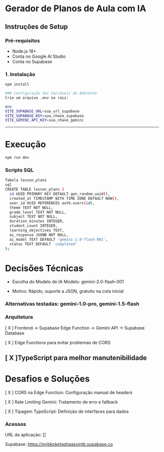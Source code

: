 # Gerador de Planos de Aula com IA

## Instruções de Setup

### Pré-requisitos
- Node.js 18+
- Conta no Google AI Studio
- Conta no Supabase

### 1. Instalação
```bash
npm install

### Configuração das Variáveis de Ambiente
Crie um arquivo .env na raiz:

env
VITE_SUPABASE_URL=sua_url_supabase
VITE_SUPABASE_KEY=sua_chave_supabase
VITE_GEMINI_API_KEY=sua_chave_gemini
```
------------------
# Execução
```bash
npm run dev
```
### Scripts SQL
```bash
Tabela lesson_plans
sql
CREATE TABLE lesson_plans (
  id UUID PRIMARY KEY DEFAULT gen_random_uuid(),
  created_at TIMESTAMP WITH TIME ZONE DEFAULT NOW(),
  user_id UUID REFERENCES auth.users(id),
  theme TEXT NOT NULL,
  grade_level TEXT NOT NULL,
  subject TEXT NOT NULL,
  duration_minutes INTEGER,
  student_count INTEGER,
  learning_objectives TEXT,
  ai_response JSONB NOT NULL,
  ai_model TEXT DEFAULT 'gemini-2.0-flash-001',
  status TEXT DEFAULT 'completed'
);
``` 
<h1>Decisões Técnicas</h1>

* Escolha do Modelo de IA 
Modelo: gemini-2.0-flash-001

* Motivo: Rápido, suporte a JSON, gratuito na cota inicial

### Alternativas testadas: gemini-1.0-pro, gemini-1.5-flash

### Arquitetura
[ X ] Frontend → Supabase Edge Function → Gemini API → Supabase Database

[ X ] Edge Functions para evitar problemas de CORS

[ X ]TypeScript para melhor manutenibilidade
-----------------------

<h1> Desafios e Soluções </h1>

[ X ] CORS na Edge Function: Configuração manual de headers

[ X ] Rate Limiting Gemini: Tratamento de erro e fallback

[ X ] Tipagem TypeScript: Definição de interfaces para dados


### Acessos
URL da aplicação: []

Supabase: https://prjbkoketsphqasvintb.supabase.co

